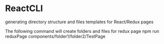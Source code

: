 # ReactCLI
generating directory structure and files templates for React/Redux pages

The following command will create folders and files for redux page
npm run reduxPage components/folder1/folder2/TestPage
